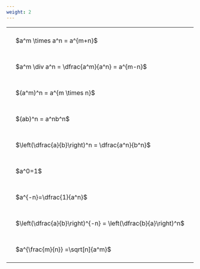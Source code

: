 ```yaml
---
weight: 2
---
```


<style type="text/css">
#T_d5f67 th.col_heading {
  text-align: left;
  font-size: 1em;
}
#T_d5f67 td {
  text-align: left;
  font-size: 1em;
  padding: 1.5em;
}
</style>
<table id="T_d5f67">
  <thead>
  </thead>
  <tbody>
    <tr>
      <td id="T_d5f67_row0_col0" class="data row0 col0" >$a^m \times a^n = a^{m+n}$</td>
    </tr>
    <tr>
      <td id="T_d5f67_row1_col0" class="data row1 col0" >$a^m \div a^n = \dfrac{a^m}{a^n} = a^{m-n}$</td>
    </tr>
    <tr>
      <td id="T_d5f67_row2_col0" class="data row2 col0" >$(a^m)^n = a^{m \times n}$</td>
    </tr>
    <tr>
      <td id="T_d5f67_row3_col0" class="data row3 col0" >$(ab)^n = a^nb^n$</td>
    </tr>
    <tr>
      <td id="T_d5f67_row4_col0" class="data row4 col0" >$\left(\dfrac{a}{b}\right)^n = \dfrac{a^n}{b^n}$</td>
    </tr>
    <tr>
      <td id="T_d5f67_row5_col0" class="data row5 col0" >$a^0=1$</td>
    </tr>
    <tr>
      <td id="T_d5f67_row6_col0" class="data row6 col0" >$a^{-n}=\dfrac{1}{a^n}$</td>
    </tr>
    <tr>
      <td id="T_d5f67_row7_col0" class="data row7 col0" >$\left(\dfrac{a}{b}\right)^{-n} = \left(\dfrac{b}{a}\right)^n$</td>
    </tr>
    <tr>
      <td id="T_d5f67_row8_col0" class="data row8 col0" >$a^{\frac{m}{n}} =\sqrt[n]{a^m}$</td>
    </tr>
  </tbody>
</table>
